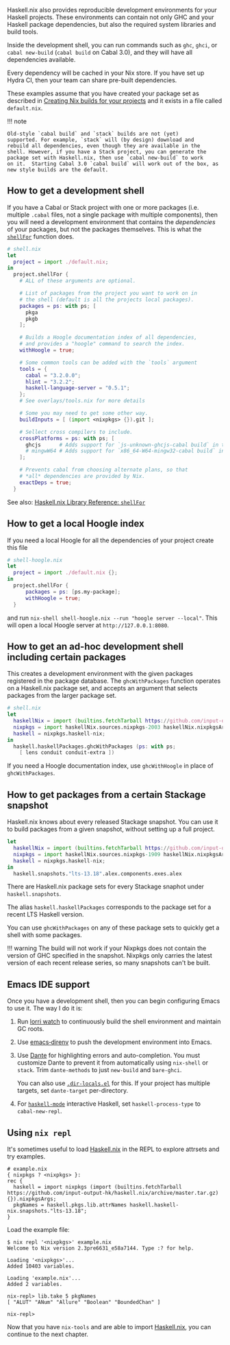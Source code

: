 Haskell.nix also provides reproducible development environments for
your Haskell projects. These environments can contain not only GHC and
your Haskell package dependencies, but also the required system
libraries and build tools.

Inside the development shell, you can run commands such as `ghc`,
`ghci`, or `cabal new‑build` (`cabal build` on Cabal 3.0),
and they will have all dependencies available.

Every dependency will be cached in your Nix store. If you have set up
Hydra CI, then your team can share pre-built dependencies.

These examples assume that you have created your package set as
described in [Creating Nix builds for your projects](getting-started.md) and
it exists in a file called `default.nix`.

!!! note

    Old-style `cabal build` and `stack` builds are not (yet)
    supported. For example, `stack` will (by design) download and
    rebuild all dependencies, even though they are available in the
    shell. However, if you have a Stack project, you can generate the
    package set with Haskell.nix, then use `cabal new‑build` to work
    on it.  Starting Cabal 3.0 `cabal build` will work out of the box, as
    new style builds are the default.

## How to get a development shell

If you have a Cabal or Stack project with one or more packages
(i.e. multiple `.cabal` files, not a single package with multiple
components), then you will need a development environment that
contains the _dependencies_ of your packages, but not the packages
themselves. This is what the [`shellFor`][shellFor] function does.

```nix
# shell.nix
let
  project = import ./default.nix;
in
  project.shellFor {
    # ALL of these arguments are optional.

    # List of packages from the project you want to work on in
    # the shell (default is all the projects local packages).
    packages = ps: with ps; [
      pkga
      pkgb
    ];

    # Builds a Hoogle documentation index of all dependencies,
    # and provides a "hoogle" command to search the index.
    withHoogle = true;

    # Some common tools can be added with the `tools` argument
    tools = {
      cabal = "3.2.0.0";
      hlint = "3.2.2";
      haskell-language-server = "0.5.1";
    };
    # See overlays/tools.nix for more details

    # Some you may need to get some other way.
    buildInputs = [ (import <nixpkgs> {}).git ];

    # Sellect cross compilers to include.
    crossPlatforms = ps: with ps; [
      ghcjs      # Adds support for `js-unknown-ghcjs-cabal build` in the shell
      # mingwW64 # Adds support for `x86_64-W64-mingw32-cabal build` in the shell
    ];

    # Prevents cabal from choosing alternate plans, so that
    # *all* dependencies are provided by Nix.
    exactDeps = true;
  }
```

See also: [Haskell.nix Library Reference: `shellFor`][shellFor]

[shellFor]: ../reference/library.md#shellfor

## How to get a local Hoogle index

If you need a local Hoogle for all the dependencies of your project create this file

```nix
# shell-hoogle.nix
let
  project = import ./default.nix {};
in
  project.shellFor {
      packages = ps: [ps.my-package];
      withHoogle = true;
  }
```

and run `nix-shell shell-hoogle.nix --run "hoogle server --local"`.
This will open a local Hoogle server at `http://127.0.0.1:8080`.


## How to get an ad-hoc development shell including certain packages

This creates a development environment with the given packages
registered in the package database. The `ghcWithPackages` function
operates on a Haskell.nix package set, and accepts an argument that
selects packages from the larger package set.

```nix
# shell.nix
let
  haskellNix = import (builtins.fetchTarball https://github.com/input-output-hk/haskell.nix/archive/master.tar.gz) {};
  nixpkgs = import haskellNix.sources.nixpkgs-2003 haskellNix.nixpkgsArgs;
  haskell = nixpkgs.haskell-nix;
in
  haskell.haskellPackages.ghcWithPackages (ps: with ps;
    [ lens conduit conduit-extra ])
```

If you need a Hoogle documentation index, use `ghcWithHoogle` in place
of `ghcWithPackages`.

## How to get packages from a certain Stackage snapshot

Haskell.nix knows about every released Stackage snapshot. You can use
it to build packages from a given snapshot, without setting up a full
project.

```nix
let
  haskellNix = import (builtins.fetchTarball https://github.com/input-output-hk/haskell.nix/archive/master.tar.gz) {};
  nixpkgs = import haskellNix.sources.nixpkgs-1909 haskellNix.nixpkgsArgs;
  haskell = nixpkgs.haskell-nix;
in
  haskell.snapshots."lts-13.18".alex.components.exes.alex
```

There are Haskell.nix package sets for every Stackage snaphot under
`haskell.snapshots`.

The alias `haskell.haskellPackages` corresponds to the package set for
a recent LTS Haskell version.

You can use `ghcWithPackages` on any of these package sets to quickly
get a shell with some packages.

!!! warning
    The build will not work if your Nixpkgs does not contain the version
    of GHC specified in the snapshot. Nixpkgs only carries the
    latest version of each recent release series, so many snapshots
    can't be built.


## Emacs IDE support

Once you have a development shell, then you can begin configuring
Emacs to use it. The way I do it is:

1. Run [lorri watch](https://github.com/target/lorri) to continuously
   build the shell environment and maintain GC roots.

2. Use [emacs‑direnv](https://github.com/wbolster/emacs-direnv) to
   push the development environment into Emacs.

3. Use [Dante](https://github.com/jyp/dante) for highlighting errors
   and auto-completion. You must customize Dante to prevent it from
   automatically using `nix‑shell` or `stack`. Trim `dante‑methods` to
   just `new‑build` and `bare‑ghci`.

    You can also use [`.dir‑locals.el`](https://www.gnu.org/software/emacs/manual/html_node/emacs/Directory-Variables.html)
    for this. If your project has multiple targets, set `dante‑target`
    per-directory.

4. For [`haskell‑mode`](https://github.com/haskell/haskell-mode)
   interactive Haskell, set `haskell‑process‑type` to
   `cabal‑new‑repl`.

## Using `nix repl`

It's sometimes useful to load [Haskell.nix][] in the REPL to explore
attrsets and try examples.

```
# example.nix
{ nixpkgs ? <nixpkgs> }:
rec {
  haskell = import nixpkgs (import (builtins.fetchTarball https://github.com/input-output-hk/haskell.nix/archive/master.tar.gz) {}).nixpkgsArgs;
  pkgNames = haskell.pkgs.lib.attrNames haskell.haskell-nix.snapshots."lts-13.18";
}
```

Load the example file:

```
$ nix repl '<nixpkgs>' example.nix
Welcome to Nix version 2.3pre6631_e58a7144. Type :? for help.

Loading '<nixpkgs>'...
Added 10403 variables.

Loading 'example.nix'...
Added 2 variables.

nix-repl> lib.take 5 pkgNames
[ "ALUT" "ANum" "Allure" "Boolean" "BoundedChan" ]

nix-repl>
```

Now that you have `nix-tools` and are able to import [Haskell.nix][],
you can continue to the next chapter.

[haskell.nix]: https://github.com/input-output-hk/haskell.nix
